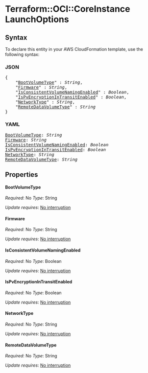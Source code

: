 # Terraform::OCI::CoreInstance LaunchOptions

## Syntax

To declare this entity in your AWS CloudFormation template, use the following syntax:

### JSON

<pre>
{
    "<a href="#bootvolumetype" title="BootVolumeType">BootVolumeType</a>" : <i>String</i>,
    "<a href="#firmware" title="Firmware">Firmware</a>" : <i>String</i>,
    "<a href="#isconsistentvolumenamingenabled" title="IsConsistentVolumeNamingEnabled">IsConsistentVolumeNamingEnabled</a>" : <i>Boolean</i>,
    "<a href="#ispvencryptionintransitenabled" title="IsPvEncryptionInTransitEnabled">IsPvEncryptionInTransitEnabled</a>" : <i>Boolean</i>,
    "<a href="#networktype" title="NetworkType">NetworkType</a>" : <i>String</i>,
    "<a href="#remotedatavolumetype" title="RemoteDataVolumeType">RemoteDataVolumeType</a>" : <i>String</i>
}
</pre>

### YAML

<pre>
<a href="#bootvolumetype" title="BootVolumeType">BootVolumeType</a>: <i>String</i>
<a href="#firmware" title="Firmware">Firmware</a>: <i>String</i>
<a href="#isconsistentvolumenamingenabled" title="IsConsistentVolumeNamingEnabled">IsConsistentVolumeNamingEnabled</a>: <i>Boolean</i>
<a href="#ispvencryptionintransitenabled" title="IsPvEncryptionInTransitEnabled">IsPvEncryptionInTransitEnabled</a>: <i>Boolean</i>
<a href="#networktype" title="NetworkType">NetworkType</a>: <i>String</i>
<a href="#remotedatavolumetype" title="RemoteDataVolumeType">RemoteDataVolumeType</a>: <i>String</i>
</pre>

## Properties

#### BootVolumeType

_Required_: No
_Type_: String

_Update requires_: [No interruption](https://docs.aws.amazon.com/AWSCloudFormation/latest/UserGuide/using-cfn-updating-stacks-update-behaviors.html#update-no-interrupt)

#### Firmware

_Required_: No
_Type_: String

_Update requires_: [No interruption](https://docs.aws.amazon.com/AWSCloudFormation/latest/UserGuide/using-cfn-updating-stacks-update-behaviors.html#update-no-interrupt)

#### IsConsistentVolumeNamingEnabled

_Required_: No
_Type_: Boolean

_Update requires_: [No interruption](https://docs.aws.amazon.com/AWSCloudFormation/latest/UserGuide/using-cfn-updating-stacks-update-behaviors.html#update-no-interrupt)

#### IsPvEncryptionInTransitEnabled

_Required_: No
_Type_: Boolean

_Update requires_: [No interruption](https://docs.aws.amazon.com/AWSCloudFormation/latest/UserGuide/using-cfn-updating-stacks-update-behaviors.html#update-no-interrupt)

#### NetworkType

_Required_: No
_Type_: String

_Update requires_: [No interruption](https://docs.aws.amazon.com/AWSCloudFormation/latest/UserGuide/using-cfn-updating-stacks-update-behaviors.html#update-no-interrupt)

#### RemoteDataVolumeType

_Required_: No
_Type_: String

_Update requires_: [No interruption](https://docs.aws.amazon.com/AWSCloudFormation/latest/UserGuide/using-cfn-updating-stacks-update-behaviors.html#update-no-interrupt)

